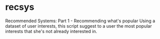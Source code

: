# recsys
Recommended Systems: Part 1 - Recommending what's popular
Using a dataset of user interests, this script suggest to a user the most popular interests that she's not already interested in.
